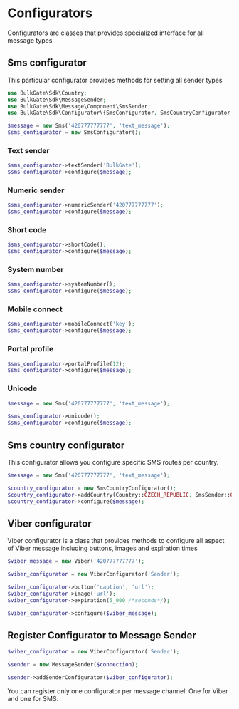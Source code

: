 # Configurators

Configurators are classes that provides specialized interface for all message types

## Sms configurator

This particular configurator provides methods for setting all sender types

```php
use BulkGate\Sdk\Country;
use BulkGate\Sdk\MessageSender;
use BulkGate\Sdk\Message\Component\SmsSender;
use BulkGate\Sdk\Configurator\{SmsConfigurator, SmsCountryConfigurator, ViberConfigurator}
```

```php
$message = new Sms('420777777777', 'text_message');
$sms_configurator = new SmsConfigurator();
```

### Text sender
```php
$sms_configurator->textSender('BulkGate');
$sms_configurator->configure($message);
```

### Numeric sender
```php
$sms_configurator->numericSender('420777777777');
$sms_configurator->configure($message);
```

### Short code
```php
$sms_configurator->shortCode();
$sms_configurator->configure($message);
```

### System number
```php
$sms_configurator->systemNumber();
$sms_configurator->configure($message);
```

### Mobile connect
```php
$sms_configurator->mobileConnect('key');
$sms_configurator->configure($message);
```

### Portal profile
```php
$sms_configurator->portalProfile(12);
$sms_configurator->configure($message);
```

### Unicode
```php
$message = new Sms('420777777777', 'text_message');

$sms_configurator->unicode();
$sms_configurator->configure($message);
```

## Sms country configurator
This configurator allows you configure specific SMS routes per country.

```php
$message = new Sms('420777777777', 'text_message');

$country_configurator = new SmsCountryConfigurator();
$country_configurator->addCountry(Country::CZECH_REPUBLIC, SmsSender::GATE2, 'BulkGate');
$country_configurator->configure($message);
```


## Viber configurator

Viber configurator is a class that provides methods to configure all aspect of Viber message including buttons, images and expiration times

```php
$viber_message = new Viber('420777777777');

$viber_configurator = new ViberConfigurator('Sender');

$viber_configurator->button('caption', 'url');
$viber_configurator->image('url');
$viber_configurator->expiration(5_000 /*seconds*/);

$viber_configurator->configure($viber_message);
```

## Register Configurator to Message Sender

```php
$viber_configurator = new ViberConfigurator('Sender');

$sender = new MessageSender($connection);

$sender->addSenderConfigurator($viber_configurator);
```

You can register only one configurator per message channel. One for Viber and one for SMS.
